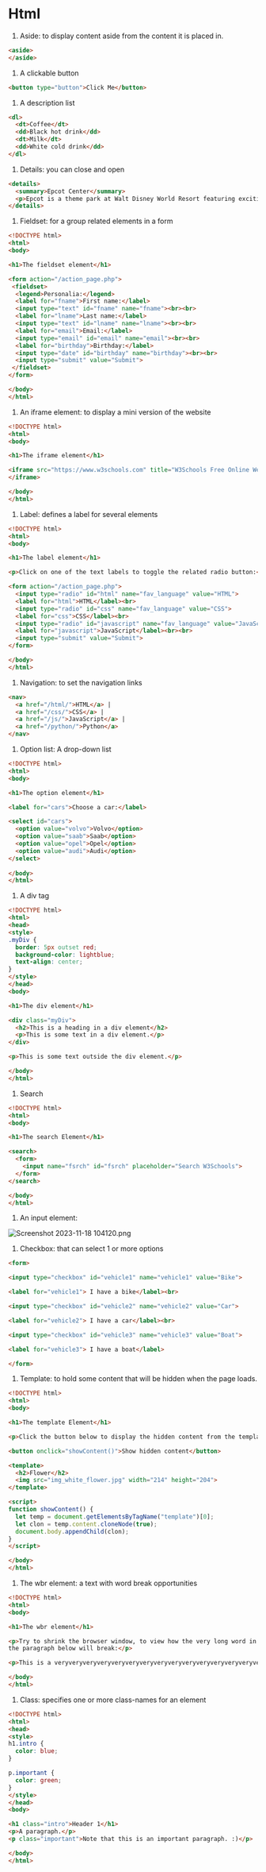 # Html

1. Aside: to display content aside from the content it is placed in.

```html
<aside> 
</aside>
```

1. A clickable button

```html
<button type="button">Click Me</button>
```

1. A description list

```html
<dl>
  <dt>Coffee</dt>
  <dd>Black hot drink</dd>
  <dt>Milk</dt>
  <dd>White cold drink</dd>
</dl>
```

1. Details: you can close and open

```html
<details>
  <summary>Epcot Center</summary>
  <p>Epcot is a theme park at Walt Disney World Resort featuring exciting attractions, international pavilions, award-winning fireworks and seasonal special events.</p>
</details>
```

1. Fieldset: for a group related elements in a form

```html
<!DOCTYPE html>
<html>
<body>

<h1>The fieldset element</h1>

<form action="/action_page.php">
 <fieldset>
  <legend>Personalia:</legend>
  <label for="fname">First name:</label>
  <input type="text" id="fname" name="fname"><br><br>
  <label for="lname">Last name:</label>
  <input type="text" id="lname" name="lname"><br><br>
  <label for="email">Email:</label>
  <input type="email" id="email" name="email"><br><br>
  <label for="birthday">Birthday:</label>
  <input type="date" id="birthday" name="birthday"><br><br>
  <input type="submit" value="Submit">
 </fieldset>
</form>

</body>
</html>
```

1. An iframe element: to display a mini version of the website

```html
<!DOCTYPE html>
<html>
<body>

<h1>The iframe element</h1>

<iframe src="https://www.w3schools.com" title="W3Schools Free Online Web Tutorials">
</iframe>

</body>
</html>
```

1. Label: defines a label for several elements

```html
<!DOCTYPE html>
<html>
<body>

<h1>The label element</h1>

<p>Click on one of the text labels to toggle the related radio button:</p>

<form action="/action_page.php">
  <input type="radio" id="html" name="fav_language" value="HTML">
  <label for="html">HTML</label><br>
  <input type="radio" id="css" name="fav_language" value="CSS">
  <label for="css">CSS</label><br>
  <input type="radio" id="javascript" name="fav_language" value="JavaScript">
  <label for="javascript">JavaScript</label><br><br>
  <input type="submit" value="Submit">
</form>

</body>
</html>
```

1. Navigation: to set the navigation links

```html
<nav>
  <a href="/html/">HTML</a> |
  <a href="/css/">CSS</a> |
  <a href="/js/">JavaScript</a> |
  <a href="/python/">Python</a>
</nav>
```

1. Option list: A drop-down list

```html
<!DOCTYPE html>
<html>
<body>

<h1>The option element</h1>

<label for="cars">Choose a car:</label>

<select id="cars">
  <option value="volvo">Volvo</option>
  <option value="saab">Saab</option>
  <option value="opel">Opel</option>
  <option value="audi">Audi</option>
</select>
  
</body>
</html> 
```

1. A div tag

```html
<!DOCTYPE html>
<html>
<head>
<style>
.myDiv {
  border: 5px outset red;
  background-color: lightblue;    
  text-align: center;
}
</style>
</head>
<body>

<h1>The div element</h1>

<div class="myDiv">
  <h2>This is a heading in a div element</h2>
  <p>This is some text in a div element.</p>
</div>

<p>This is some text outside the div element.</p>

</body>
</html>
```

1. Search 

```html
<!DOCTYPE html>
<html>
<body>

<h1>The search Element</h1>

<search>
  <form>
    <input name="fsrch" id="fsrch" placeholder="Search W3Schools">
  </form>
</search>

</body>
</html>
```

1. An input element:

![Screenshot 2023-11-18 104120.png](Html%20c6397c16a70945bf97cbde1fee35ffd2/Screenshot_2023-11-18_104120.png)

1. Checkbox: that can select 1 or more options

```html
<form>

<input type="checkbox" id="vehicle1" name="vehicle1" value="Bike">

<label for="vehicle1"> I have a bike</label><br>

<input type="checkbox" id="vehicle2" name="vehicle2" value="Car">

<label for="vehicle2"> I have a car</label><br>

<input type="checkbox" id="vehicle3" name="vehicle3" value="Boat">

<label for="vehicle3"> I have a boat</label>

</form>
```

1. Template: to hold some content that will be hidden when the page loads.

```html
<!DOCTYPE html>
<html>
<body>

<h1>The template Element</h1>

<p>Click the button below to display the hidden content from the template element.</p>

<button onclick="showContent()">Show hidden content</button>

<template>
  <h2>Flower</h2>
  <img src="img_white_flower.jpg" width="214" height="204">
</template>

<script>
function showContent() {
  let temp = document.getElementsByTagName("template")[0];
  let clon = temp.content.cloneNode(true);
  document.body.appendChild(clon);
}
</script>

</body>
</html>
```

1. The wbr element: a text with word break opportunities

```html
<!DOCTYPE html>
<html>
<body>

<h1>The wbr element</h1>

<p>Try to shrink the browser window, to view how the very long word in 
the paragraph below will break:</p>

<p>This is a veryveryveryveryveryveryveryveryveryveryveryveryveryveryveryveryveryvery<wbr>longwordthatwillbreakatspecific<wbr>placeswhenthebrowserwindowisresized.</p>

</body>
</html>
```

1.  Class: specifies one or more class-names for an element

```html
<!DOCTYPE html>
<html>
<head>
<style>
h1.intro {
  color: blue;
}

p.important {
  color: green;
}
</style>
</head>
<body>

<h1 class="intro">Header 1</h1>
<p>A paragraph.</p>
<p class="important">Note that this is an important paragraph. :)</p>

</body>
</html>
```